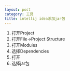 ```yaml
---
layout: post
category: 工具 
title: intellij idea添加jar包
---
```


1. 打开Project
2. 打开File->Project Structure
3. 打开Modules
4. 选择Dependencies
5. 打开<Moduel Source>
6. 选择jar包